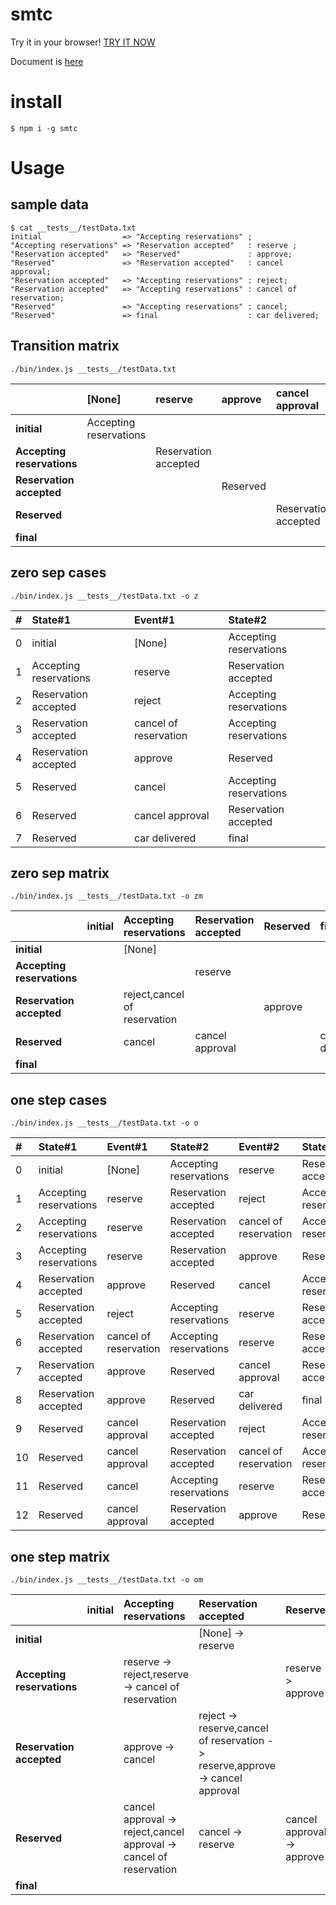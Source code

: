 # smtc
Try it in your browser! [TRY IT NOW](https://freddiefujiwara.github.io/smtc/#input)

Document is [here](https://github.com/freddiefujiwara/smtc/blob/master/DOCS.md)

# install

``` shell
$ npm i -g smtc

```

# Usage
## sample data
``` shell
$ cat __tests__/testData.txt
initial                  => "Accepting reservations" ;
"Accepting reservations" => "Reservation accepted"   : reserve ;
"Reservation accepted"   => "Reserved"               : approve;
"Reserved"               => "Reservation accepted"   : cancel approval;
"Reservation accepted"   => "Accepting reservations" : reject;
"Reservation accepted"   => "Accepting reservations" : cancel of reservation;
"Reserved"               => "Accepting reservations" : cancel;
"Reserved"               => final                    : car delivered;
```

## Transition matrix
```shell
./bin/index.js __tests__/testData.txt
```

||[None]|reserve|approve|cancel approval|reject|cancel of reservation|cancel|car delivered|
|:--|:--|:--|:--|:--|:--|:--|:--|:--|
|**initial**|Accepting reservations||||||||
|**Accepting reservations**||Reservation accepted|||||||
|**Reservation accepted**|||Reserved||Accepting reservations|Accepting reservations|||
|**Reserved**||||Reservation accepted|||Accepting reservations|final|
|**final**|||||||||

## zero sep cases

```shell
./bin/index.js __tests__/testData.txt -o z
```

|#|State#1|Event#1|State#2|
|:--|:--|:--|:--|
|0|initial|[None]|Accepting reservations|
|1|Accepting reservations|reserve|Reservation accepted|
|2|Reservation accepted|reject|Accepting reservations|
|3|Reservation accepted|cancel of reservation|Accepting reservations|
|4|Reservation accepted|approve|Reserved|
|5|Reserved|cancel|Accepting reservations|
|6|Reserved|cancel approval|Reservation accepted|
|7|Reserved|car delivered|final|

## zero sep matrix
```shell
./bin/index.js __tests__/testData.txt -o zm
```

||initial|Accepting reservations|Reservation accepted|Reserved|final|
|:--|:--|:--|:--|:--|:--|
|**initial**||[None]||||
|**Accepting reservations**|||reserve|||
|**Reservation accepted**||reject,cancel of reservation||approve||
|**Reserved**||cancel|cancel approval||car delivered|
|**final**||||||

## one step cases
```shell
./bin/index.js __tests__/testData.txt -o o
```

|#|State#1|Event#1|State#2|Event#2|State#3|
|:--|:--|:--|:--|:--|:--|
|0|initial|[None]|Accepting reservations|reserve|Reservation accepted|
|1|Accepting reservations|reserve|Reservation accepted|reject|Accepting reservations|
|2|Accepting reservations|reserve|Reservation accepted|cancel of reservation|Accepting reservations|
|3|Accepting reservations|reserve|Reservation accepted|approve|Reserved|
|4|Reservation accepted|approve|Reserved|cancel|Accepting reservations|
|5|Reservation accepted|reject|Accepting reservations|reserve|Reservation accepted|
|6|Reservation accepted|cancel of reservation|Accepting reservations|reserve|Reservation accepted|
|7|Reservation accepted|approve|Reserved|cancel approval|Reservation accepted|
|8|Reservation accepted|approve|Reserved|car delivered|final|
|9|Reserved|cancel approval|Reservation accepted|reject|Accepting reservations|
|10|Reserved|cancel approval|Reservation accepted|cancel of reservation|Accepting reservations|
|11|Reserved|cancel|Accepting reservations|reserve|Reservation accepted|
|12|Reserved|cancel approval|Reservation accepted|approve|Reserved|

## one step matrix
```shell
./bin/index.js __tests__/testData.txt -o om
```

||initial|Accepting reservations|Reservation accepted|Reserved|final|
|:--|:--|:--|:--|:--|:--|
|**initial**|||[None] -> reserve|||
|**Accepting reservations**||reserve -> reject,reserve -> cancel of reservation||reserve -> approve||
|**Reservation accepted**||approve -> cancel|reject -> reserve,cancel of reservation -> reserve,approve -> cancel approval||approve -> car delivered|
|**Reserved**||cancel approval -> reject,cancel approval -> cancel of reservation|cancel -> reserve|cancel approval -> approve||
|**final**||||||
